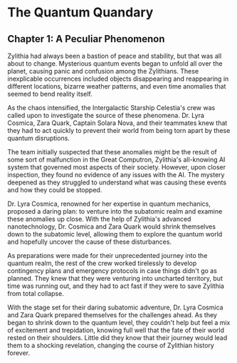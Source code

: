# The Quantum Quandary

## Chapter 1: A Peculiar Phenomenon

Zylithia had always been a bastion of peace and stability, but that was all about to change. Mysterious quantum events began to unfold all over the planet, causing panic and confusion among the Zylithians. These inexplicable occurrences included objects disappearing and reappearing in different locations, bizarre weather patterns, and even time anomalies that seemed to bend reality itself.

As the chaos intensified, the Intergalactic Starship Celestia's crew was called upon to investigate the source of these phenomena. Dr. Lyra Cosmica, Zara Quark, Captain Solara Nova, and their teammates knew that they had to act quickly to prevent their world from being torn apart by these quantum disruptions.

The team initially suspected that these anomalies might be the result of some sort of malfunction in the Great Computron, Zylithia's all-knowing AI system that governed most aspects of their society. However, upon closer inspection, they found no evidence of any issues with the AI. The mystery deepened as they struggled to understand what was causing these events and how they could be stopped.

Dr. Lyra Cosmica, renowned for her expertise in quantum mechanics, proposed a daring plan: to venture into the subatomic realm and examine these anomalies up close. With the help of Zylithia's advanced nanotechnology, Dr. Cosmica and Zara Quark would shrink themselves down to the subatomic level, allowing them to explore the quantum world and hopefully uncover the cause of these disturbances.

As preparations were made for their unprecedented journey into the quantum realm, the rest of the crew worked tirelessly to develop contingency plans and emergency protocols in case things didn't go as planned. They knew that they were venturing into uncharted territory, but time was running out, and they had to act fast if they were to save Zylithia from total collapse.

With the stage set for their daring subatomic adventure, Dr. Lyra Cosmica and Zara Quark prepared themselves for the challenges ahead. As they began to shrink down to the quantum level, they couldn't help but feel a mix of excitement and trepidation, knowing full well that the fate of their world rested on their shoulders. Little did they know that their journey would lead them to a shocking revelation, changing the course of Zylithian history forever.